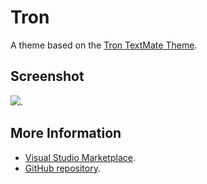 # Tron

A theme based on the [Tron TextMate Theme](http://colorsublime.com/theme/Tron).


## Screenshot
![](https://raw.githubusercontent.com/gerane/VSCodeThemes/master/gerane.Theme-Tron/screenshot.png).


## More Information
* [Visual Studio Marketplace](https://marketplace.visualstudio.com/items/gerane.Theme-Tron).
* [GitHub repository](https://github.com/gerane/VSCodeThemes).
